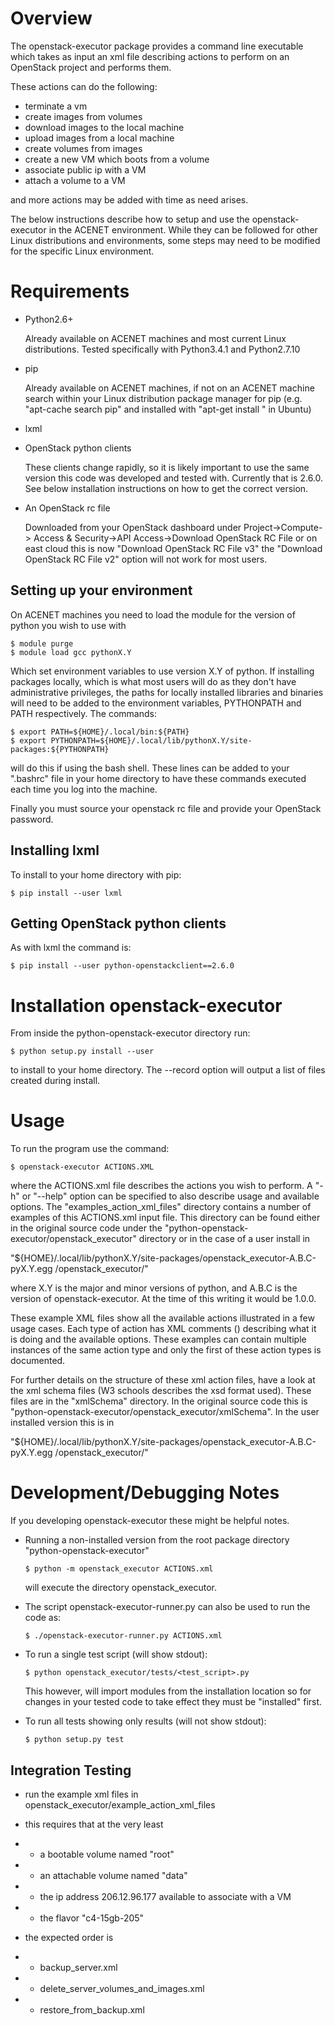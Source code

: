 Overview
========

The openstack-executor package provides a command line executable which takes 
as input an xml file describing actions to perform on an OpenStack project and 
performs them.

These actions can do the following:

+ terminate a vm
+ create images from volumes
+ download images to the local machine
+ upload images from a local machine
+ create volumes from images
+ create a new VM which boots from a volume
+ associate public ip with a VM
+ attach a volume to a VM

and more actions may be added with time as need arises.

The below instructions describe how to setup and use the openstack-executor 
in the ACENET environment. While they can be followed for other Linux 
distributions and environments, some steps may need to be modified for the 
specific Linux environment.


Requirements
============

+ Python2.6+
  
  Already available on ACENET machines and most current Linux 
  distributions. Tested specifically with Python3.4.1 and Python2.7.10

+ pip
  
  Already available on ACENET machines, if not on an ACENET machine 
  search within your Linux distribution package manager for pip (e.g. 
  "apt-cache search pip" and installed with "apt-get install 
  <pip-package-name>" in Ubuntu)
  
+ lxml
  
+ OpenStack python clients
  
  These clients change rapidly, so it is likely important to use the same
  version this code was developed and tested with. Currently that is 2.6.0.
  See below installation instructions on how to get the correct version.

+ An OpenStack rc file
  
  Downloaded from your OpenStack dashboard under Project->Compute->
  Access & Security->API Access->Download OpenStack RC File
  or on east cloud this is now "Download OpenStack RC File v3" the
  "Download OpenStack RC File v2" option will not work for most users.


Setting up your environment
---------------------------

On ACENET machines you need to load the module for the version of python you 
wish to use with

```
$ module purge
$ module load gcc pythonX.Y
```

Which set environment variables to use version X.Y of python. If installing 
packages locally, which is what most users will do as they don't have 
administrative privileges, the paths for locally installed libraries and 
binaries will need to be added to the environment variables, PYTHONPATH and 
PATH respectively. The commands:

```
$ export PATH=${HOME}/.local/bin:${PATH}
$ export PYTHONPATH=${HOME}/.local/lib/pythonX.Y/site-packages:${PYTHONPATH}
```

will do this if using the bash shell. These lines can be added to your 
".bashrc" file in your home directory to have these commands executed each 
time you log into the machine.

Finally you must source your openstack rc file and provide your OpenStack 
password.

Installing lxml
---------------

To install to your home directory with pip:

```
$ pip install --user lxml
```

Getting OpenStack python clients
--------------------------------

As with lxml the command is:

```
$ pip install --user python-openstackclient==2.6.0
```

Installation openstack-executor
===============================

From inside the python-openstack-executor directory run:

```
$ python setup.py install --user
```

to install to your home directory. The --record <filename> option will output 
a list of files created during install.


Usage
=====

To run the program use the command:

```
$ openstack-executor ACTIONS.XML
```

where the ACTIONS.xml file describes the actions you wish to perform. A "-h" 
or "--help" option can be specified to also describe usage and available 
options. The "examples_action_xml_files" directory contains a number of 
examples of this ACTIONS.xml input file. This directory can be found either 
in the original source code under the 
"python-openstack-executor/openstack_executor" directory or in the case of a 
user install in 

"${HOME}/.local/lib/pythonX.Y/site-packages/openstack_executor-A.B.C-pyX.Y.egg
/openstack_executor/"

where X.Y is the major and minor versions of python, and A.B.C is the version 
of openstack-executor. At the time of this writing it would be 1.0.0.

These example XML files show all the available actions illustrated in a few 
usage cases. Each type of action has XML comments (<!-- comment -->) 
describing what it is doing and the available options. These examples can
contain multiple instances of the same action type and only the first of these
action types is documented.

For further details on the structure of these xml action files, have a look at
the xml schema files (W3 schools describes the xsd format used). These files 
are in the "xmlSchema" directory. In the original source code this is
"python-openstack-executor/openstack_executor/xmlSchema". In the user 
installed version this is in 

"${HOME}/.local/lib/pythonX.Y/site-packages/openstack_executor-A.B.C-pyX.Y.egg
/openstack_executor/"


Development/Debugging Notes
===========================

If you developing openstack-executor these might be helpful notes.

+ Running a non-installed version from the root package directory 
  "python-openstack-executor"
  
  ```
  $ python -m openstack_executor ACTIONS.xml
  ```
  
  will execute the directory openstack_executor.
  
+ The script openstack-executor-runner.py can also be used to run the code as:

  ```
  $ ./openstack-executor-runner.py ACTIONS.xml
  ```

+ To run a single test script (will show stdout):
  
  ```
  $ python openstack_executor/tests/<test_script>.py
  ```
  
  This however, will import modules from the installation location so for changes 
  in your tested code to take effect they must be "installed" first.
  
+ To run all tests showing only results (will not show stdout):
  
  ```
  $ python setup.py test
  ```
  
  
Integration Testing
-------------------

+ run the example xml files in openstack_executor/example_action_xml_files

+ this requires that at the very least
+ + a bootable volume named "root"
+ + an attachable volume named "data"
+ + the ip address 206.12.96.177 available to associate with a VM
+ + the flavor "c4-15gb-205" 

+ the expected order is 
+ + backup_server.xml
+ + delete_server_volumes_and_images.xml
+ + restore_from_backup.xml
